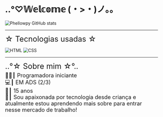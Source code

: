 # ..°♡𝕎𝕖𝕝𝕔𝕠𝕞𝕖︎︎ (・>・)ノ。。


![Phellowpy GitHub stats](https://github-readme-stats.vercel.app/api?username=phellowpy&show_icons=true&theme=synthwave)
<hr>
<div style="font-size: 25px; margin-bottom: 5px;">
☆ Tecnologias usadas ☆
</div>

![HTML](https://img.shields.io/badge/HTML5-E34F26?style=for-the-badge&logo=html5&logoColor=white)
![CSS](https://img.shields.io/badge/CSS3-1572B6?style=for-the-badge&logo=css3&logoColor=white)

<hr>
<div style="font-size: 25px; margin-bottom: 5px;">
..°☆ Sobre mim ☆°..
</div>
<div style="font-size: 18px;">
👨‍💻┃ Programadora iniciante<br>
💻┃ EM ADS (2/3)<br>
🎈┃ 15 anos<br>
💾┃ Sou apaixonada por tecnologia desde criança e atualmente estou aprendendo mais sobre para entrar nesse mercado de trabalho!
</div>
